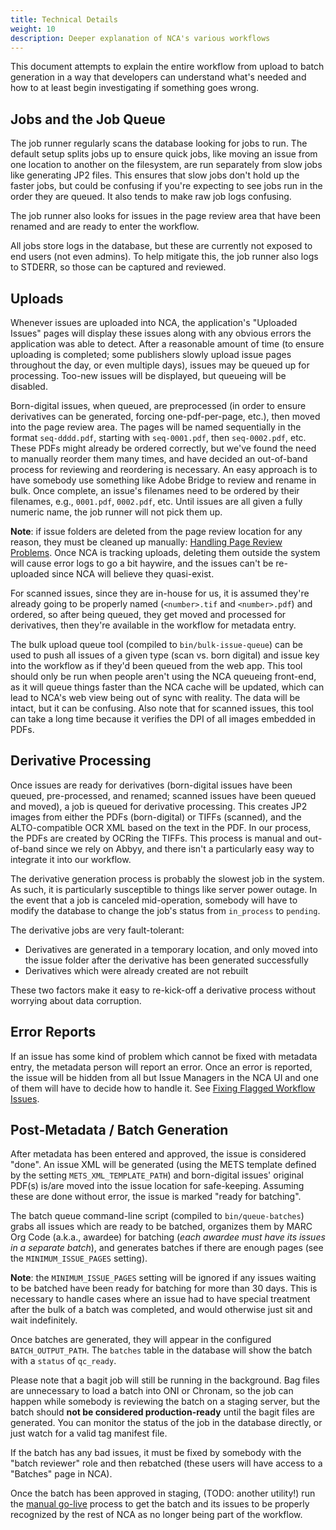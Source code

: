 ```yaml
---
title: Technical Details
weight: 10
description: Deeper explanation of NCA's various workflows
---
```


This document attempts to explain the entire workflow from upload to batch
generation in a way that developers can understand what's needed and how to at
least begin investigating if something goes wrong.

## Jobs and the Job Queue

The job runner regularly scans the database looking for jobs to run.  The
default setup splits jobs up to ensure quick jobs, like moving an issue from
one location to another on the filesystem, are run separately from slow jobs
like generating JP2 files.  This ensures that slow jobs don't hold up the
faster jobs, but could be confusing if you're expecting to see jobs run in the
order they are queued.  It also tends to make raw job logs confusing.

The job runner also looks for issues in the page review area that have been
renamed and are ready to enter the workflow.

All jobs store logs in the database, but these are currently not exposed to end
users (not even admins).  To help mitigate this, the job runner also logs to
STDERR, so those can be captured and reviewed.

## Uploads

Whenever issues are uploaded into NCA, the application's "Uploaded Issues"
pages will display these issues along with any obvious errors the application
was able to detect.  After a reasonable amount of time (to ensure uploading is
completed; some publishers slowly upload issue pages throughout the day, or
even multiple days), issues may be queued up for processing.  Too-new issues
will be displayed, but queueing will be disabled.

Born-digital issues, when queued, are preprocessed (in order to ensure
derivatives can be generated, forcing one-pdf-per-page, etc.), then moved into
the page review area.  The pages will be named sequentially in the format
`seq-dddd.pdf`, starting with `seq-0001.pdf`, then `seq-0002.pdf`, etc.  These
PDFs might already be ordered correctly, but we've found the need to manually
reorder them many times, and have decided an out-of-band process for reviewing
and reordering is necessary.  An easy approach is to have somebody use
something like Adobe Bridge to review and rename in bulk.  Once complete, an
issue's filenames need to be ordered by their filenames, e.g., `0001.pdf`,
`0002.pdf`, etc.  Until issues are all given a fully numeric name, the job
runner will not pick them up.

**Note**: if issue folders are deleted from the page review location for any
reason, they must be cleaned up manually:
[Handling Page Review Problems](/workflow/handling-page-review-problems).  Once
NCA is tracking uploads, deleting them outside the system will cause error logs
to go a bit haywire, and the issues can't be re-uploaded since NCA will believe
they quasi-exist.

For scanned issues, since they are in-house for us, it is assumed they're
already going to be properly named (`<number>.tif` and `<number>.pdf`) and
ordered, so after being queued, they get moved and processed for derivatives,
then they're available in the workflow for metadata entry.

The bulk upload queue tool (compiled to `bin/bulk-issue-queue`) can be used to
push all issues of a given type (scan vs. born digital) and issue key into the
workflow as if they'd been queued from the web app.  This tool should only be
run when people aren't using the NCA queueing front-end, as it will queue
things faster than the NCA cache will be updated, which can lead to NCA's web
view being out of sync with reality.  The data will be intact, but it can be
confusing.  Also note that for scanned issues, this tool can take a long time
because it verifies the DPI of all images embedded in PDFs.

## Derivative Processing

Once issues are ready for derivatives (born-digital issues have been queued,
pre-processed, and renamed; scanned issues have been queued and moved), a job
is queued for derivative processing.  This creates JP2 images from either the
PDFs (born-digital) or TIFFs (scanned), and the ALTO-compatible OCR XML based
on the text in the PDF.  In our process, the PDFs are created by OCRing the
TIFFs.  This process is manual and out-of-band since we rely on Abbyy, and
there isn't a particularly easy way to integrate it into our workflow.

The derivative generation process is probably the slowest job in the system.
As such, it is particularly susceptible to things like server power outage.  In
the event that a job is canceled mid-operation, somebody will have to modify
the database to change the job's status from `in_process` to `pending`.

The derivative jobs are very fault-tolerant:

- Derivatives are generated in a temporary location, and only moved into the
  issue folder after the derivative has been generated successfully
- Derivatives which were already created are not rebuilt

These two factors make it easy to re-kick-off a derivative process without
worrying about data corruption.

## Error Reports

If an issue has some kind of problem which cannot be fixed with metadata entry,
the metadata person will report an error.  Once an error is reported, the issue
will be hidden from all but Issue Managers in the NCA UI and one of them will
have to decide how to handle it.  See
[Fixing Flagged Workflow Issues](/workflow/fixing-flagged-workflow-issues).

## Post-Metadata / Batch Generation

After metadata has been entered and approved, the issue is considered "done".
An issue XML will be generated (using the METS template defined by the setting
`METS_XML_TEMPLATE_PATH`) and born-digital issues' original PDF(s) is/are moved
into the issue location for safe-keeping.  Assuming these are done without
error, the issue is marked "ready for batching".

The batch queue command-line script (compiled to `bin/queue-batches`) grabs all
issues which are ready to be batched, organizes them by MARC Org Code (a.k.a.,
awardee) for batching (*each awardee must have its issues in a separate
batch*), and generates batches if there are enough pages (see the
`MINIMUM_ISSUE_PAGES` setting).

**Note**: the `MINIMUM_ISSUE_PAGES` setting will be ignored if any issues
waiting to be batched have been ready for batching for more than 30 days.  This
is necessary to handle cases where an issue had to have special treatment after
the bulk of a batch was completed, and would otherwise just sit and wait
indefinitely.

Once batches are generated, they will appear in the configured
`BATCH_OUTPUT_PATH`.  The `batches` table in the database will show the batch
with a `status` of `qc_ready`.

Please note that a bagit job will still be running in the background.  Bag
files are unnecessary to load a batch into ONI or Chronam, so the job can
happen while somebody is reviewing the batch on a staging server, but the batch
should **not be considered production-ready** until the bagit files are
generated.  You can monitor the status of the job in the database directly, or
just watch for a valid tag manifest file.

If the batch has any bad issues, it must be fixed by somebody with the "batch
reviewer" role and then rebatched (these users will have access to a "Batches"
page in NCA).

Once the batch has been approved in staging, (TODO: another utility!) run the
[manual go-live](/workflow/batch-manual-golive) process to get the batch and
its issues to be properly recognized by the rest of NCA as no longer being part
of the workflow.
